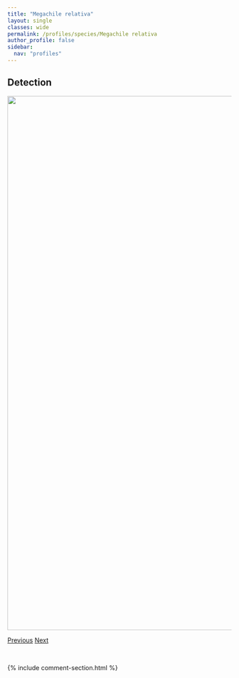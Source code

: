 ```yaml
---
title: "Megachile relativa"
layout: single
classes: wide
permalink: /profiles/species/Megachile relativa
author_profile: false
sidebar:
  nav: "profiles"
---
```


<h2>Detection</h2>

<a href="/ANBC/assets/figures/species/Megachile relativa/range-map.png">
<img src="/ANBC/assets/figures/species/Megachile relativa/range-map.png" height = "1200" width = "800">
</a>

<a href="/profiles/species/Megachile pugnata" class="pagination--pager" title="PreviousName">Previous</a> <a href="/profiles/species/Megachile rotundata" class="pagination--pager" title="NextName">Next</a>

<p>&nbsp;</p>

{% include comment-section.html %}
